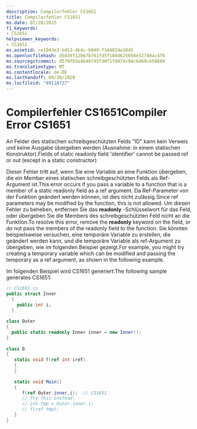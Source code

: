 ```yaml
---
description: Compilerfehler CS1651
title: Compilerfehler CS1651
ms.date: 07/20/2015
f1_keywords:
- CS1651
helpviewer_keywords:
- CS1651
ms.assetid: ce1043e3-b453-4b4c-b949-f344834e3845
ms.openlocfilehash: d5839f12b67b761fd5f1084625058e52740ac4f6
ms.sourcegitcommit: d579fb5e4b46745fd0f1f8874c94c6469ce58604
ms.translationtype: MT
ms.contentlocale: de-DE
ms.lasthandoff: 08/30/2020
ms.locfileid: "89118727"
---
```

# <a name="compiler-error-cs1651"></a><span data-ttu-id="fb78e-103">Compilerfehler CS1651</span><span class="sxs-lookup"><span data-stu-id="fb78e-103">Compiler Error CS1651</span></span>
<span data-ttu-id="fb78e-104">An Felder des statischen schreibgeschützten Felds "ID" kann kein Verweis und keine Ausgabe übergeben werden (Ausnahme: in einem statischen Konstruktor).</span><span class="sxs-lookup"><span data-stu-id="fb78e-104">Fields of static readonly field 'identifier' cannot be passed ref or out (except in a static constructor)</span></span>  
  
 <span data-ttu-id="fb78e-105">Dieser Fehler tritt auf, wenn Sie eine Variable an eine Funktion übergeben, die ein Member eines statischen schreibgeschützten Felds als Ref-Argument ist.</span><span class="sxs-lookup"><span data-stu-id="fb78e-105">This error occurs if you pass a variable to a function that is a member of a static readonly field as a ref argument.</span></span> <span data-ttu-id="fb78e-106">Da Ref-Parameter von der Funktion geändert werden können, ist dies nicht zulässig.</span><span class="sxs-lookup"><span data-stu-id="fb78e-106">Since ref parameters may be modified by the function, this is not allowed.</span></span> <span data-ttu-id="fb78e-107">Um diesen Fehler zu beheben, entfernen Sie das **readonly** -Schlüsselwort für das Feld, oder übergeben Sie die Members des schreibgeschützten Feld nicht an die Funktion.</span><span class="sxs-lookup"><span data-stu-id="fb78e-107">To resolve this error, remove the **readonly** keyword on the field, or do not pass the members of the readonly field to the function.</span></span> <span data-ttu-id="fb78e-108">Sie könnten beispielsweise versuchen, eine temporäre Variable zu erstellen, die geändert werden kann, und die temporäre Variable als ref-Argument zu übergeben, wie im folgenden Beispiel gezeigt.</span><span class="sxs-lookup"><span data-stu-id="fb78e-108">For example, you might try creating a temporary variable which can be modified and passing the temporary as a ref argument, as shown in the following example.</span></span>  
  
 <span data-ttu-id="fb78e-109">Im folgenden Beispiel wird CS1651 generiert:</span><span class="sxs-lookup"><span data-stu-id="fb78e-109">The following sample generates CS1651:</span></span>  
  
```csharp  
// CS1651.cs  
public struct Inner  
  {  
    public int i;  
  }  
  
class Outer  
{
  public static readonly Inner inner = new Inner();  
}  
  
class D  
{  
   static void f(ref int iref)  
   {  
   }  
  
   static void Main()  
   {  
      f(ref Outer.inner.i);  // CS1651  
      // Try this instead:  
      // int tmp = Outer.inner.i;  
      // f(ref tmp);  
   }  
}  
```

